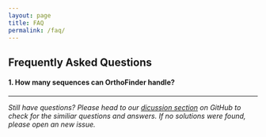 ```yaml
---
layout: page
title: FAQ
permalink: /faq/
---
```


## Frequently Asked Questions


#### **1. How many sequences can OrthoFinder handle?**
 



---

*Still have questions? Please head to our [dicussion section](https://github.com/OrthoFinder/OrthoFinder/issues) on GitHub to check for the similiar questions and answers. If no solutions were found, please open an new issue.*